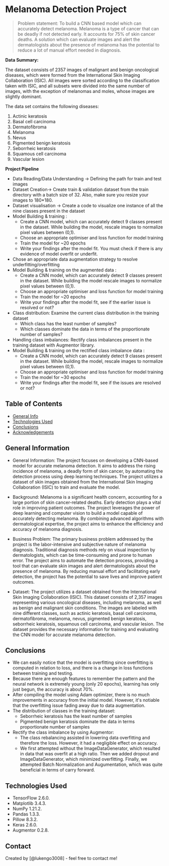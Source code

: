 # Melanoma Detection Project
> Problem statement: To build a CNN based model which can accurately detect melanoma. Melanoma is a type of cancer that can be deadly if not detected early. It accounts for 75% of skin cancer deaths. A solution which can evaluate images and alert the dermatologists about the presence of melanoma has the potential to reduce a lot of manual effort needed in diagnosis.

**Data Summary:**

The dataset consists of 2357 images of malignant and benign oncological diseases, which were formed from the International Skin Imaging Collaboration (ISIC). All images were sorted according to the classification taken with ISIC, and all subsets were divided into the same number of images, with the exception of melanomas and moles, whose images are slightly dominant.

The data set contains the following diseases:
1. Actinic keratosis
2. Basal cell carcinoma
3. Dermatofibroma
4. Melanoma
5. Nevus
6. Pigmented benign keratosis
7. Seborrheic keratosis
8. Squamous cell carcinoma
9. Vascular lesion

**Project Pipeline**

- Data Reading/Data Understanding → Defining the path for train and test images 
- Dataset Creation→ Create train & validation dataset from the train directory with a batch size of 32. Also, make sure you resize your images to 180*180.
- Dataset visualisation → Create a code to visualize one instance of all the nine classes present in the dataset 
- Model Building & training : 
    - Create a CNN model, which can accurately detect 9 classes present in the dataset. While building the model, rescale images to normalize pixel values between (0,1).
    - Choose an appropriate optimiser and loss function for model training
    - Train the model for ~20 epochs
    - Write your findings after the model fit. You must check if there is any evidence of model overfit or underfit.
- Chose an appropriate data augmentation strategy to resolve underfitting/overfitting 
- Model Building & training on the augmented data :
    - Create a CNN model, which can accurately detect 9 classes present in the dataset. While building the model rescale images to normalize pixel values between (0,1).
    - Choose an appropriate optimiser and loss function for model training
    - Train the model for ~20 epochs
    - Write your findings after the model fit, see if the earlier issue is resolved or not?
- Class distribution: Examine the current class distribution in the training dataset 
    - Which class has the least number of samples?
    - Which classes dominate the data in terms of the proportionate number of samples?
- Handling class imbalances: Rectify class imbalances present in the training dataset with Augmentor library.
- Model Building & training on the rectified class imbalance data :
    - Create a CNN model, which can accurately detect 9 classes present in the dataset. While building the model, rescale images to normalize pixel values between (0,1).
    - Choose an appropriate optimiser and loss function for model training
    - Train the model for ~30 epochs
    - Write your findings after the model fit, see if the issues are resolved or not?

## Table of Contents
* [General Info](#general-information)
* [Technologies Used](#technologies-used)
* [Conclusions](#conclusions)
* [Acknowledgements](#acknowledgements)

<!-- You can include any other section that is pertinent to your problem -->

## General Information
- General Information:
The project focuses on developing a CNN-based model for accurate melanoma detection. It aims to address the rising incidence of melanoma, a deadly form of skin cancer, by automating the detection process using deep learning techniques. The project utilizes a dataset of skin images obtained from the International Skin Imaging Collaboration (ISIC) to train and evaluate the model.

- Background:
Melanoma is a significant health concern, accounting for a large portion of skin cancer-related deaths. Early detection plays a vital role in improving patient outcomes. The project leverages the power of deep learning and computer vision to build a model capable of accurately detecting melanoma. By combining advanced algorithms with dermatological expertise, the project aims to enhance the efficiency and accuracy of melanoma diagnosis.

- Business Problem:
The primary business problem addressed by the project is the labor-intensive and subjective nature of melanoma diagnosis. Traditional diagnosis methods rely on visual inspection by dermatologists, which can be time-consuming and prone to human error. The project aims to automate the detection process, providing a tool that can evaluate skin images and alert dermatologists about the presence of melanoma. By reducing manual effort and facilitating early detection, the project has the potential to save lives and improve patient outcomes.

- Dataset:
The project utilizes a dataset obtained from the International Skin Imaging Collaboration (ISIC). This dataset consists of 2,357 images representing various oncological diseases, including melanoma, as well as benign and malignant skin conditions. The images are labeled with nine different classes, such as actinic keratosis, basal cell carcinoma, dermatofibroma, melanoma, nevus, pigmented benign keratosis, seborrheic keratosis, squamous cell carcinoma, and vascular lesion. The dataset provides the necessary information for training and evaluating the CNN model for accurate melanoma detection.

## Conclusions
- We can easily notice that the model is overfitting since overfitting is computed in relation to loss, and there is a change in loss functions between training and testing.
- Because there are enough features to remember the pattern and the neural network is extremely young (only 20 epochs), learning has only just begun, the accuracy is about 70%.
- After compiling the model using Adam optimizer, there is no much improvements in accuracy from the initial model. However, it's notiable that the overfitting issue fading away due to data augmentation.
- The distribution of classes in the training dataset:
    - Seborrheic keratosis has the least number of samples
    - Pigmented benign keratosis dominate the data in terms proportionate number of samples
- Rectify the class imbalance by using Augmentor:
    - The class rebalancing assisted in lowering data overfitting and therefore the loss. However, it had a negligible effect on accuracy.
    - We first attempted without the ImageDataGenerator, which resulted in data that was overfit at a high ratio. Then we added dropout and ImageDataGenerator, which minimized overfitting. Finally, we attempted Batch Normalization and Augumentation, which was quite beneficial in terms of carry forward.

## Technologies Used
- TensorFlow 2.6.0.
- Matplotlib 3.4.3.
- NumPy 1.21.2.
- Pandas 1.3.3.
- Pillow 8.3.2.
- Keras 2.6.0.
- Augmentor 0.2.8.

## Contact
Created by [@lukengo3008] - feel free to contact me!
